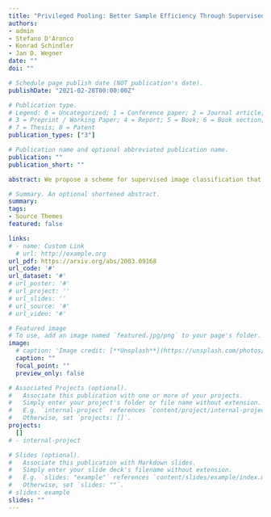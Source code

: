 ```yaml
---
title: "Privileged Pooling: Better Sample Efficiency Through Supervised Attention / in review"
authors:
- admin
- Stefano D'Aronco
- Konrad Schindler
- Jan D. Wegner
date: ""
doi: ""

# Schedule page publish date (NOT publication's date).
publishDate: "2021-02-28T00:00:00Z"

# Publication type.
# Legend: 0 = Uncategorized; 1 = Conference paper; 2 = Journal article;
# 3 = Preprint / Working Paper; 4 = Report; 5 = Book; 6 = Book section;
# 7 = Thesis; 8 = Patent
publication_types: ["3"]

# Publication name and optional abbreviated publication name.
publication: ""
publication_short: ""

abstract: We propose a scheme for supervised image classification that uses privileged information, in the form of keypoint annotations for the training data, to learn strong models from small and/or biased training sets. Our main motivation is the recognition of animal species for ecological applications such as biodiversity modelling, which is challenging because of long-tailed species distributions due to rare species, and strong dataset biases such as repetitive scene background in camera traps. To counteract these challenges, we propose a visual attention mechanism that is supervised via keypoint annotations that highlight important object parts. This privileged information, implemented as a novel privileged pooling operation, is only required during training and helps the model to focus on regions that are discriminative. In experiments with three different animal species datasets, we show that deep networks with privileged pooling can use small training sets more efficiently and generalize better.

# Summary. An optional shortened abstract.
summary: 
tags:
- Source Themes
featured: false

links:
# - name: Custom Link
  # url: http://example.org
url_pdf: https://arxiv.org/abs/2003.09168
url_code: '#'
url_dataset: '#'
# url_poster: '#'
# url_project: ''
# url_slides: ''
# url_source: '#'
# url_video: '#'

# Featured image
# To use, add an image named `featured.jpg/png` to your page's folder. 
image:
  # caption: 'Image credit: [**Unsplash**](https://unsplash.com/photos/s9CC2SKySJM)'
  caption: ""
  focal_point: ""
  preview_only: false

# Associated Projects (optional).
#   Associate this publication with one or more of your projects.
#   Simply enter your project's folder or file name without extension.
#   E.g. `internal-project` references `content/project/internal-project/index.md`.
#   Otherwise, set `projects: []`.
projects:
  []
# - internal-project

# Slides (optional).
#   Associate this publication with Markdown slides.
#   Simply enter your slide deck's filename without extension.
#   E.g. `slides: "example"` references `content/slides/example/index.md`.
#   Otherwise, set `slides: ""`.
# slides: example
slides: ""
---
```

<!-- 
{{% callout note %}}
Create your slides in Markdown - click the *Slides* button to check out the example.
{{% /callout %}}

Supplementary notes can be added here, including [code, math, and images](https://wowchemy.com/docs/writing-markdown-latex/). -->
